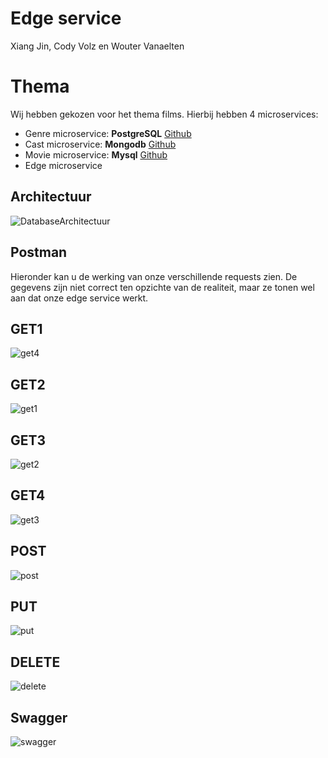 # Edge service

Xiang Jin, Cody Volz en Wouter Vanaelten


# Thema

Wij hebben gekozen voor het thema films. Hierbij hebben 4 microservices:

 - Genre microservice: **PostgreSQL** [Github](https://github.com/woutervanaelten/genre-service)
 - Cast microservice: **Mongodb** [Github](https://github.com/r0766008/cast-service)
 - Movie microservice: **Mysql** [Github](https://github.com/woutervanaelten/movie-service)
 - Edge microservice

## Architectuur
![DatabaseArchitectuur](https://user-images.githubusercontent.com/45122439/103476847-81fc0d80-4db9-11eb-8e83-520b98a202a1.png)
## Postman
Hieronder kan u de werking van onze verschillende requests zien. De gegevens zijn niet correct ten opzichte van de realiteit, maar ze tonen wel aan dat onze edge service werkt.
## GET1
![get4](https://user-images.githubusercontent.com/45122439/103476861-9c35eb80-4db9-11eb-808d-1f7ff9d62a02.PNG)
## GET2
![get1](https://user-images.githubusercontent.com/45122439/103476853-904a2980-4db9-11eb-997e-1c9631eedc6b.PNG)
## GET3
![get2](https://user-images.githubusercontent.com/45122439/103476855-93ddb080-4db9-11eb-8622-2ac76fcee33c.PNG)
## GET4
![get3](https://user-images.githubusercontent.com/45122439/103476856-96d8a100-4db9-11eb-922d-e7e813f0aee6.PNG)
## POST
![post](https://user-images.githubusercontent.com/45122439/103476863-9cce8200-4db9-11eb-83f5-7733c6a4b444.PNG)
## PUT
![put](https://user-images.githubusercontent.com/45122439/103476864-9cce8200-4db9-11eb-8c8a-ed8fdaac0928.PNG)
## DELETE
![delete](https://user-images.githubusercontent.com/45122439/103476869-9fc97280-4db9-11eb-90c9-d106e6a5f3e3.PNG)
## Swagger
![swagger](https://user-images.githubusercontent.com/45122439/103476929-0ea6cb80-4dba-11eb-973a-d11969ac6e6d.PNG)
